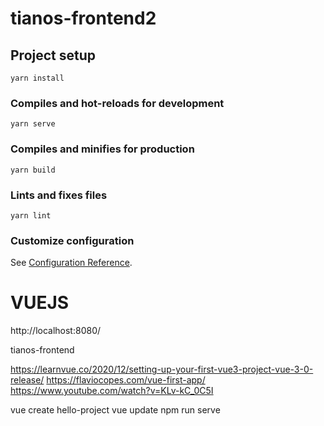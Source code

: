 # tianos-frontend2

## Project setup
```
yarn install
```

### Compiles and hot-reloads for development
```
yarn serve
```

### Compiles and minifies for production
```
yarn build
```

### Lints and fixes files
```
yarn lint
```

### Customize configuration
See [Configuration Reference](https://cli.vuejs.org/config/).


VUEJS
=======================
http://localhost:8080/

tianos-frontend

https://learnvue.co/2020/12/setting-up-your-first-vue3-project-vue-3-0-release/
https://flaviocopes.com/vue-first-app/
https://www.youtube.com/watch?v=KLv-kC_0C5I


vue create hello-project
vue update
npm run serve